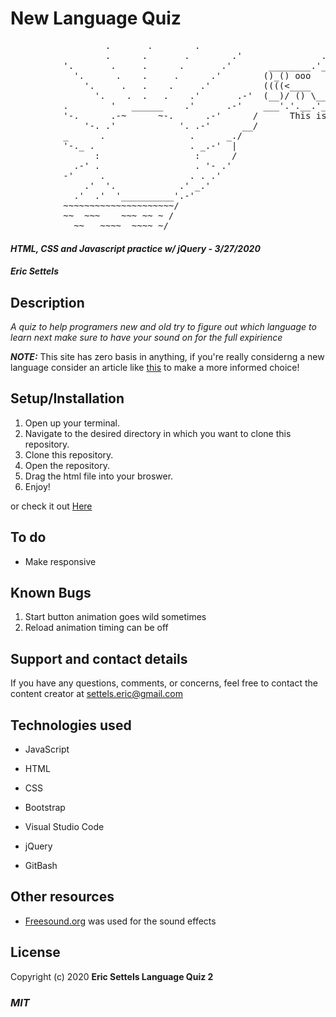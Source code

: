 # New Language Quiz

<pre>
                  .       .        .
                  .      .       .        .'               .--.
          '.       .     .      .       .'       ________.'_.'_____.--.___
            '.      .    .     .      .'        ()_() ooo   ~/   -.|      "-._
              '.     .   .    .     .'          ((((<____   |      |  ____  = )
                '.    .  .   .    .'       .-'  (__)/ () \___\_____|_/ () \__/)
          .        '   ______    .'      .-'    ___'.'.__.'_________'.'.__.'____
          '-.      .-~      ~-.      .-'      /      This is unrealted
              '-. .'            '. .-'      __/
          _      .                .      _./
          '-._ .                  . _.-'  |
                :                  :      /
            .-' .                  . '- .'      
          -'     .                . . .'
              .'  '.            .' _.'
            .'  .'  '__________'.-'
          ~~~~~~~~~~~~~~~~~~~~~/
          ~~  ~~~    ~~~ ~~ ~ /
            ~~   ~~~~  ~~~~ ~/
</pre>

#### _HTML, CSS and Javascript practice w/ jQuery_ - _3/27/2020_

#### _Eric Settels_

## **Description**

_A quiz to help programers new and old try to figure out which language to learn next make sure to have your sound on
for the full expirience_

_**NOTE:**_ This site has zero basis in anything, if you're really considerng a new language consider an article like
[this](https://hackr.io/blog/best-programming-languages-to-learn-2020-jobs-future) to make a more informed choice!

## **Setup/Installation**

1. Open up your terminal.
2. Navigate to the desired directory in which you want to clone this repository.
3. Clone this repository.
4. Open the repository.
5. Drag the html file into your broswer.
6. Enjoy!

or check it out [Here](https://neversettels.github.io/language-quiz-2/)

## **To do**

- Make responsive

## **Known Bugs**

1. Start button animation goes wild sometimes
2. Reload animation timing can be off

## **Support and contact details**

If you have any questions, comments, or concerns, feel free to contact the content creator at settels.eric@gmail.com

## **Technologies used**

- JavaScript

- HTML

- CSS

- Bootstrap

- Visual Studio Code

- jQuery

- GitBash

## **Other resources**

- [Freesound.org](https://freesound.org/) was used for the sound effects

## **License**

Copyright (c) 2020 **Eric Settels Language Quiz 2**

### **_MIT_**

